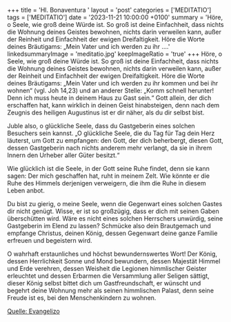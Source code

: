 +++
title = 'Hl. Bonaventura  '
layout = 'post'
categories = ['MEDITATIO']
tags = ['MEDITATIO']
date = '2023-11-21 10:00:00 +0100'
summary = 'Höre, o Seele, wie groß deine Würde ist. So groß ist deine Einfachheit, dass nichts die Wohnung deines Geistes bewohnen, nichts darin verweilen kann, außer der Reinheit und Einfachheit der ewigen Dreifaltigkeit. Höre die Worte deines Bräutigams: „Mein Vater und ich werden zu ihr ....'
linkedsummaryImage = 'meditatio.jpg'
keepImageRatio = 'true'
+++
Höre, o Seele, wie groß deine Würde ist. So groß ist deine Einfachheit, dass nichts die Wohnung deines Geistes bewohnen, nichts darin verweilen kann, außer der Reinheit und Einfachheit der ewigen Dreifaltigkeit. Höre die Worte deines Bräutigams: „Mein Vater und ich werden zu ihr kommen und bei ihr wohnen“ (vgl.<!--more--> Joh 14,23) und an anderer Stelle: „Komm schnell herunter! Denn ich muss heute in deinem Haus zu Gast sein.“ Gott allein, der dich erschaffen hat, kann wirklich in deinen Geist hinabsteigen, denn nach dem Zeugnis des heiligen Augustinus ist er dir näher, als du dir selbst bist.

Juble also, o glückliche Seele, dass du Gastgeberin eines solchen Besuchers sein kannst. „O glückliche Seele, die du Tag für Tag dein Herz läuterst, um Gott zu empfangen: den Gott, der dich beherbergt, diesen Gott, dessen Gastgeberin nach nichts anderem mehr verlangt, da sie in ihrem Innern den Urheber aller Güter besitzt.“

Wie glücklich ist die Seele, in der Gott seine Ruhe findet, denn sie kann sagen: Der mich geschaffen hat, ruht in meinem Zelt. Wie könnte er die Ruhe des Himmels derjenigen verweigern, die ihm die Ruhe in diesem Leben anbot.

Du bist zu gierig, o meine Seele, wenn die Gegenwart eines solchen Gastes dir nicht genügt. Wisse, er ist so großzügig, dass er dich mit seinen Gaben überschütten wird. Wäre es nicht eines solchen Herrschers unwürdig, seine Gastgeberin im Elend zu lassen? Schmücke also dein Brautgemach und empfange Christus, deinen König, dessen Gegenwart deine ganze Familie erfreuen und begeistern wird.

O wahrhaft erstaunliches und höchst bewundernswertes Wort! Der König, dessen Herrlichkeit Sonne und Mond bewundern, dessen Majestät Himmel und Erde verehren, dessen Weisheit die Legionen himmlischer Geister erleuchtet und dessen Erbarmen die Versammlung aller Seligen sättigt, dieser König selbst bittet dich um Gastfreundschaft, er wünscht und begehrt deine Wohnung mehr als seinen himmlischen Palast, denn seine Freude ist es, bei den Menschenkindern zu wohnen.





[Quelle: Evangelizo](https://evangeliumtagfuertag.org/DE/gospel)
